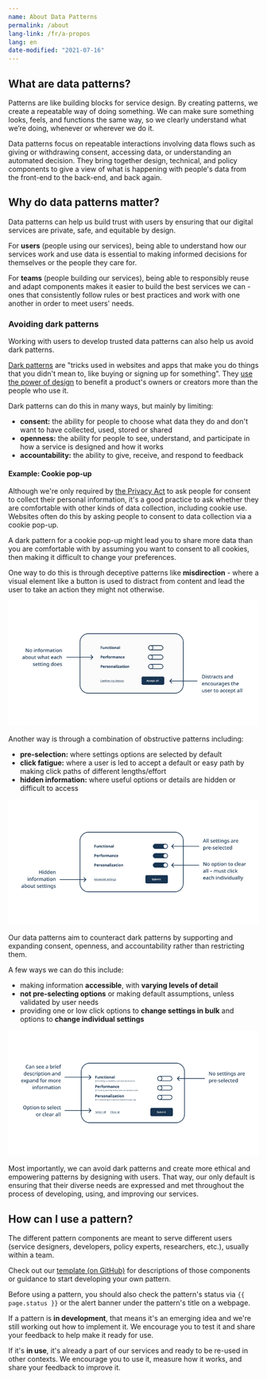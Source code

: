 ```yaml
---
name: About Data Patterns
permalink: /about
lang-link: /fr/a-propos
lang: en
date-modified: "2021-07-16"
---
```


## What are data patterns?

Patterns are like building blocks for service design.
By creating patterns, we create a repeatable way of doing something.
We can make sure something looks, feels, and functions the same way, so we clearly understand what we’re doing, whenever or wherever we do it.

Data patterns focus on repeatable interactions involving data flows such as giving or withdrawing consent, accessing data, or understanding an automated decision.
They bring together design, technical, and policy components to give a view of what is happening with people's data from the front-end to the back-end, and back again.

## Why do data patterns matter?

Data patterns can help us build trust with users by ensuring that our digital services are private, safe, and equitable by design.  

For **users** (people using our services), being able to understand how our services work and use data is essential to making informed decisions for themselves or the people they care for.

For **teams** (people building our services), being able to responsibly reuse and adapt components makes it easier to build the best services we can - ones that consistently follow rules or best practices and work with one another in order to meet users' needs.

### Avoiding dark patterns

Working with users to develop trusted data patterns can also help us avoid dark patterns.

[Dark patterns](https://www.darkpatterns.org/) are "tricks used in websites and apps that make you do things that you didn't mean to, like buying or signing up for something".
They [use the power of design](https://dapde.de/en/) to benefit a product's owners or creators more than the people who use it.

Dark patterns can do this in many ways, but mainly by limiting:

* **consent:** the ability for people to choose what data they do and don't want to have collected, used, stored or shared
* **openness:** the ability for people to see, understand, and participate in how a service is designed and how it works
* **accountability:** the ability to give, receive, and respond to feedback

#### Example: Cookie pop-up

Although we're only required by [the Privacy Act](https://laws-lois.justice.gc.ca/ENG/ACTS/P-21/FullText.html) to ask people for consent to collect their personal information, it's a good practice to ask whether they are comfortable with other kinds of data collection, including cookie use.
Websites often do this by asking people to consent to data collection via a cookie pop-up.

A dark pattern for a cookie pop-up might lead you to share more data than you are comfortable with by assuming you want to consent to all cookies, then making it difficult to change your preferences.

One way to do this is through deceptive patterns like **misdirection** - where a visual element like a button is used to distract from content and lead the user to take an action they might not otherwise.

<img class="img-responsive" src="assets/images/misdirection.png" alt="Cookie pop-up box featuring three settings and sliding toggle buttons for each, set to off. There is no information about what each setting does. An &quot;Accept all&quot; button in the bottom right corner distracts the user and encourages them to accept all the settings.">

Another way is through a combination of obstructive patterns including:

* **pre-selection:** where settings options are selected by default
* **click fatigue:** where a user is led to accept a default or easy path by making click paths of different lengths/effort
* **hidden information:** where useful options or details are hidden or difficult to access

<img class="img-responsive" src="assets/images/preselection.png" alt="Cookie pop-up box featuring three settings and sliding toggle buttons for each, set to on. Since all settings are pre-selected and there is no option to clear all, the user must click each toggle individually to adjust their settings. Information about the settings is hidden via an &quot;Advanced settings&quot; link. A &quot;Submit&quot; button lets the user confirm their choices.">

Our data patterns aim to counteract dark patterns by supporting and expanding consent, openness, and accountability rather than restricting them.

A few ways we can do this include:

* making information **accessible**, with **varying levels of detail**
* **not pre-selecting options** or making default assumptions, unless validated by user needs
* providing one or low click options to **change settings in bulk** and options to **change individual settings**

<img class="img-responsive" src="assets/images/options.png" alt="Cookie pop-up box featuring three settings and sliding toggle buttons for each, set to off. There is a brief description under each setting that can be expanded for more information. Two links allow the user to &quot;Select all&quot; or &quot;Clear all&quot; toggles. A &quot;Submit&quot; button lets the user confirm their choices.">

Most importantly, we can avoid dark patterns and create more ethical and empowering patterns by designing with users.
That way, our only default is ensuring that their diverse needs are expressed and met throughout the process of developing, using, and improving our services.

## How can I use a pattern?

The different pattern components are meant to serve different users (service designers, developers, policy experts, researchers, etc.), usually within a team.

Check out our [template (on GitHub)](https://github.com/DTS-STN/Data-Patterns/blob/main/_patterns/_template.md) for descriptions of those components or guidance to start developing your own pattern.

Before using a pattern, you should also check the pattern's status via `{{ page.status }}` or the alert banner under the pattern's title on a webpage.

If a pattern is **in development**, that means it's an emerging idea and we're still working out how to implement it.
We encourage you to test it and share your feedback to help make it ready for use.

If it's **in use**, it's already a part of our services and ready to be re-used in other contexts.
We encourage you to use it, measure how it works, and share your feedback to improve it.